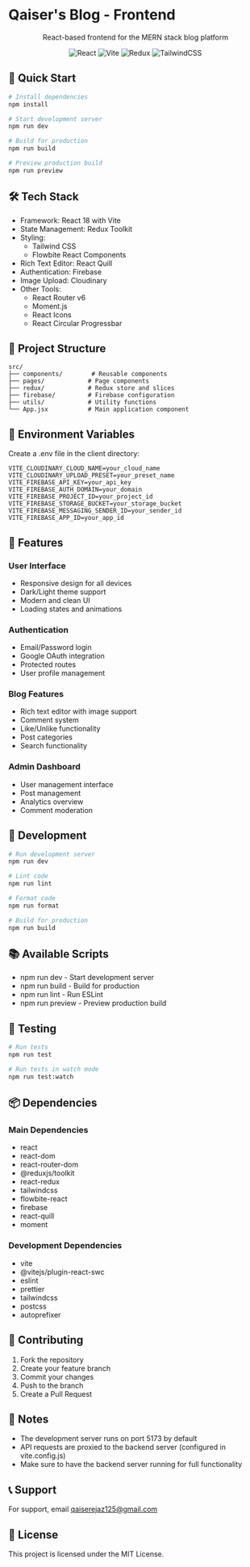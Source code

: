 # Qaiser's Blog - Frontend

<div align="center">
  <!-- <img src="./public/logo.png" alt="Blog Logo" width="200"/> -->
  <p>React-based frontend for the MERN stack blog platform</p>
</div>

<div align="center">

![React](https://img.shields.io/badge/React-20232A?style=for-the-badge&logo=react&logoColor=61DAFB)
![Vite](https://img.shields.io/badge/Vite-646CFF?style=for-the-badge&logo=vite&logoColor=white)
![Redux](https://img.shields.io/badge/Redux-593D88?style=for-the-badge&logo=redux&logoColor=white)
![TailwindCSS](https://img.shields.io/badge/Tailwind_CSS-38B2AC?style=for-the-badge&logo=tailwind-css&logoColor=white)

</div>

## 🚀 Quick Start

```bash
# Install dependencies
npm install

# Start development server
npm run dev

# Build for production
npm run build

# Preview production build
npm run preview
```

## 🛠️ Tech Stack
- Framework: React 18 with Vite
- State Management: Redux Toolkit
- Styling:
  - Tailwind CSS
  - Flowbite React Components
- Rich Text Editor: React Quill
- Authentication: Firebase
- Image Upload: Cloudinary
- Other Tools:
  - React Router v6
  - Moment.js
  - React Icons
  - React Circular Progressbar

## 📁 Project Structure
```plaintext
src/
├── components/        # Reusable components
├── pages/            # Page components
├── redux/            # Redux store and slices
├── firebase/         # Firebase configuration
├── utils/            # Utility functions
└── App.jsx           # Main application component
```

## 🔑 Environment Variables
Create a .env file in the client directory:

```env
VITE_CLOUDINARY_CLOUD_NAME=your_cloud_name
VITE_CLOUDINARY_UPLOAD_PRESET=your_preset_name
VITE_FIREBASE_API_KEY=your_api_key
VITE_FIREBASE_AUTH_DOMAIN=your_domain
VITE_FIREBASE_PROJECT_ID=your_project_id
VITE_FIREBASE_STORAGE_BUCKET=your_storage_bucket
VITE_FIREBASE_MESSAGING_SENDER_ID=your_sender_id
VITE_FIREBASE_APP_ID=your_app_id
```

## 📱 Features
### User Interface
- Responsive design for all devices
- Dark/Light theme support
- Modern and clean UI
- Loading states and animations
### Authentication
- Email/Password login
- Google OAuth integration
- Protected routes
- User profile management
### Blog Features
- Rich text editor with image support
- Comment system
- Like/Unlike functionality
- Post categories
- Search functionality
### Admin Dashboard
- User management interface
- Post management
- Analytics overview
- Comment moderation
## 🔨 Development
```bash
# Run development server
npm run dev

# Lint code
npm run lint

# Format code
npm run format

# Build for production
npm run build
```

## 📚 Available Scripts
- npm run dev - Start development server
- npm run build - Build for production
- npm run lint - Run ESLint
- npm run preview - Preview production build
## 🧪 Testing
```bash
# Run tests
npm run test

# Run tests in watch mode
npm run test:watch
 ```

## 📦 Dependencies
### Main Dependencies
- react
- react-dom
- react-router-dom
- @reduxjs/toolkit
- react-redux
- tailwindcss
- flowbite-react
- firebase
- react-quill
- moment
### Development Dependencies
- vite
- @vitejs/plugin-react-swc
- eslint
- prettier
- tailwindcss
- postcss
- autoprefixer
## 🤝 Contributing
1. Fork the repository
2. Create your feature branch
3. Commit your changes
4. Push to the branch
5. Create a Pull Request
## 📝 Notes
- The development server runs on port 5173 by default
- API requests are proxied to the backend server (configured in vite.config.js)
- Make sure to have the backend server running for full functionality
## 📞 Support
For support, email qaiserejaz125@gmail.com

## 📄 License
This project is licensed under the MIT License.
